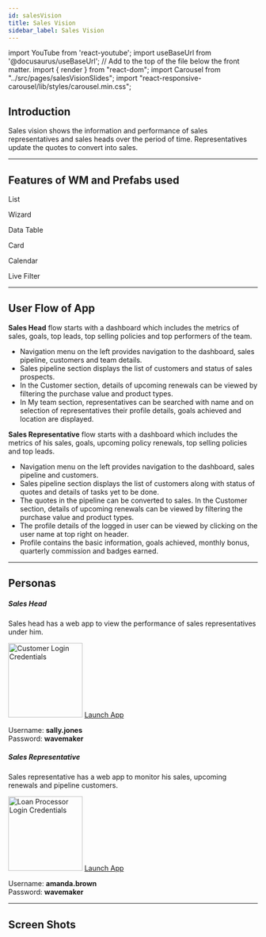 ```yaml
---
id: salesVision
title: Sales Vision
sidebar_label: Sales Vision
---
```


import YouTube from 'react-youtube';
import useBaseUrl from '@docusaurus/useBaseUrl'; // Add to the top of the file below the front matter.
import { render } from "react-dom";
import Carousel from "../src/pages/salesVisionSlides";
import "react-responsive-carousel/lib/styles/carousel.min.css";

<YouTube videoId="Fhie1OW8SOY" />

## Introduction

Sales vision shows the information and performance of sales representatives and sales heads
over the period of time. Representatives update the quotes to convert into sales.


---

## Features of WM and Prefabs used

<!-- 1. **List**
2. **Form Wizard**
3. **Data Table**
4. **Cards**
5. **Calendar**
6. **Filter** -->

<div className="container margin-top--lg">
  <div className="row">
    <div className="col text--center padding--none">
      <span className="fe-icon list"></span>
      <p>List</p>
    </div>
    <div className="col text--center padding--none">
      <span className="fe-icon wizard"></span>
      <p>Wizard</p>
    </div>
    <div className="col text--center padding--none">
      <span className="fe-icon data-table"></span>
      <p>Data Table</p>
    </div>
    <div className="col text--center padding--none">
      <span className="fe-icon card"></span>
      <p>Card</p>
    </div>
  </div>
  <div className="row">
    <div className="col text--center padding--none">
      <span className="fe-icon calendar"></span>
      <p>Calendar</p>
    </div>
    <div className="col text--center padding--none">
      <span className="fe-icon live-filter"></span>
      <p>Live Filter</p>
    </div>
    <div className="col text--center padding--none">
    </div>
    <div className="col text--center padding--none">
    </div>
  </div>
</div>



---

## User Flow of App

**Sales Head** flow starts with a dashboard which includes the metrics of sales, goals, top leads,
top selling policies and top performers of the team.
- Navigation menu on the left provides navigation to the dashboard, sales pipeline, customers and team details.
- Sales pipeline section displays the list of customers and status of sales prospects.
- In the Customer section, details of upcoming renewals can be viewed by filtering the purchase value and product types.
- In My team section, representatives can be searched with name and on selection of representatives their
profile details, goals achieved and location are displayed.

**Sales Representative** flow starts with a dashboard which includes the metrics of his sales, goals,
upcoming policy renewals, top selling policies and top leads.
- Navigation menu on the left provides navigation to the dashboard, sales pipeline and customers.
- Sales pipeline section displays the list of customers along with status of quotes and details of tasks yet to be done.
- The quotes in the pipeline can be converted to sales. In the Customer section, details of upcoming renewals can be viewed by filtering the purchase value and product types.
- The profile details of the logged in user can be viewed by clicking on the user name at top right on header.
- Profile contains the basic information, goals achieved, monthly bonus, quarterly commission and badges earned.



---

## Personas

<!-- 1. Patient has a mobile app. He/She can book an appointment or raise a refill request. 
  - User: peter@gmail.com
  - Password: peter123
  - APK url: https://drive.google.com/file/d/1hZKbTjZdjEK4SnRgjpkVeolyWZHtqaSP/view

2. Nurse and Pharmacist has a web app. They can either approve/reject the requests.
  - Nurse can login by clicking on the ‘Login as Nurse’ button
  - Pharmacist can login by clicking on the ‘Login as Pharmacist’ button.
  - Deployed URL : http://pk6b8wcp6vj9.cloud.wavemakeronline.com/Medical/ -->

<section>
  <div className="container">
    <div className="row">
      <div className="col card text--center margin--sm padding--none">
          <h5 className="card__header margin-bottom--none padding-horiz--none">
            Sales Head
          </h5>
          <div className="card__body">
            <p>Sales head has a web app to view the performance of sales representatives under him.</p>
            <img alt="Customer Login Credentials" src={useBaseUrl('img/salesVision/sales_head.png')} height="150px"/>
            <a href="#" className="button button--primary button--outline margin-bottom--sm">Launch App</a>
            <p>Username: <b>sally.jones</b> <br/> Password: <b>wavemaker</b></p>
          </div>
      </div>
      <div className="col card text--center margin--sm padding--none">
          <h5 className="card__header margin-bottom--none padding-horiz--none">
            Sales Representative
          </h5>
          <div className="card__body">
            <p>Sales representative has a web app to monitor his sales, upcoming renewals and pipeline customers.</p>
            <img alt="Loan Processor Login Credentials" src={useBaseUrl('img/salesVision/sales_representative.png')} height="150px"/>
            <a href="#" className="button button--primary button--outline margin-bottom--sm">Launch App</a>
            <p>Username: <b>amanda.brown</b> <br/> Password: <b>wavemaker</b></p>
          </div>
      </div>
    </div>
  </div>
</section>

---

## Screen Shots

<Carousel />

<!-- ![alt text](/img/loanCorp/LoanCorp1.png 'Loan Corp') -->


